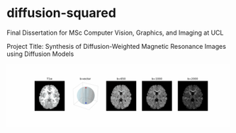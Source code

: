 # diffusion-squared
Final Dissertation for MSc Computer Vision, Graphics, and Imaging at UCL

Project Title: Synthesis of Diffusion-Weighted Magnetic Resonance Images using Diffusion Models

![Demo](./unet_rotation.gif)
